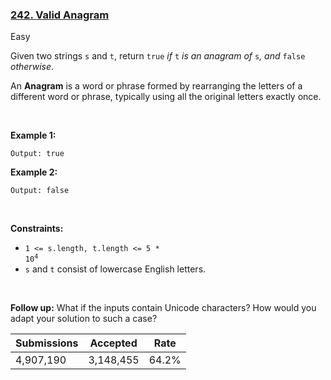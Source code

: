 ### [242. Valid Anagram](https://leetcode.com/problems/valid-anagram/description/?envType=daily-question&envId=2023-12-16)

Easy

Given two strings `` s `` and `` t ``, return `` true `` _if_ `` t `` _is an anagram of_ `` s ``_, and_ `` false `` _otherwise_.

An __Anagram__ is a word or phrase formed by rearranging the letters of a different word or phrase, typically using all the original letters exactly once.

 

<strong class="example">Example 1:</strong>

```Input: s = "anagram", t = "nagaram"
Output: true
```

<strong class="example">Example 2:</strong>

```Input: s = "rat", t = "car"
Output: false
```

 

__Constraints:__

*   <code>1 <= s.length, t.length <= 5 * 10<sup>4</sup></code>
*   `` s `` and `` t `` consist of lowercase English letters.

 

__Follow up:__ What if the inputs contain Unicode characters? How would you adapt your solution to such a case?

| Submissions    | Accepted     | Rate   |
| -------------- | ------------ | ------ |
| 4,907,190 | 3,148,455 | 64.2% |